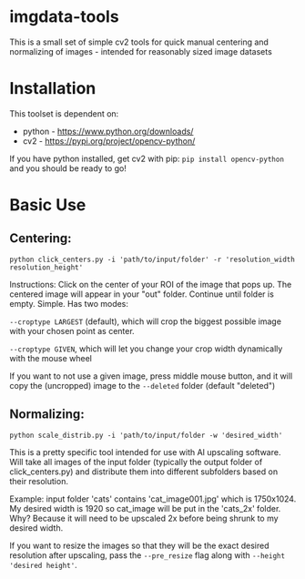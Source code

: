 # imgdata-tools
This is a small set of simple cv2 tools for quick manual centering and normalizing of images - intended for reasonably sized image datasets

# Installation
This toolset is dependent on:
- python - https://www.python.org/downloads/
- cv2 - https://pypi.org/project/opencv-python/

If you have python installed, get cv2 with pip: ```pip install opencv-python``` and you should be ready to go!

# Basic Use

## Centering:
```
python click_centers.py -i 'path/to/input/folder' -r 'resolution_width resolution_height'
```
Instructions: Click on the center of your ROI of the image that pops up. The centered image will appear in your "out" folder. Continue until folder is empty. Simple.
Has two modes:

```--croptype LARGEST``` (default), which will crop the biggest possible image with your chosen point as center. 

```--croptype GIVEN```, which will let you change your crop width dynamically with the mouse wheel

If you want to not use a given image, press middle mouse button, and it will copy the (uncropped) image to the ```--deleted``` folder (default "deleted")

## Normalizing:
```
python scale_distrib.py -i 'path/to/input/folder -w 'desired_width'
```
This is a pretty specific tool intended for use with AI upscaling software. Will take all images of the input folder (typically the output folder of click_centers.py) and distribute them into different subfolders based on their resolution.

Example: input folder 'cats' contains 'cat_image001.jpg' which is 1750x1024. My desired width is 1920 so cat_image will be put in the 'cats_2x' folder. Why? Because it will need to be upscaled 2x before being shrunk to my desired width.

If you want to resize the images so that they will be the exact desired resolution after upscaling, pass the ```--pre_resize``` flag along with ```--height 'desired height'```. 

  
